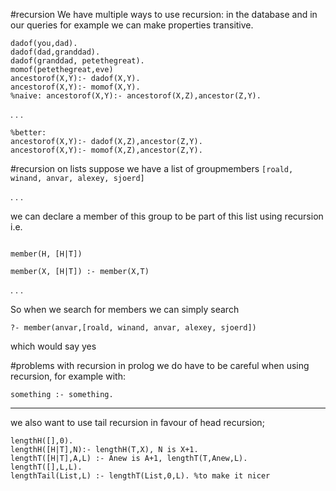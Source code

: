 #recursion
We have multiple ways to use recursion: in the database and in our queries
for example we can make properties transitive.
```
dadof(you,dad).
dadof(dad,granddad).
dadof(granddad, petethegreat).
momof(petethegreat,eve)
ancestorof(X,Y):- dadof(X,Y).
ancestorof(X,Y):- momof(X,Y).
%naive: ancestorof(X,Y):- ancestorof(X,Z),ancestor(Z,Y).
```
. . .
```
%better:
ancestorof(X,Y):- dadof(X,Z),ancestor(Z,Y).
ancestorof(X,Y):- momof(X,Z),ancestor(Z,Y).
```

#recursion on lists
suppose we have a list of groupmembers
`[roald, winand, anvar, alexey, sjoerd]`

. . .

we can declare a member of this group to be part of this list using recursion i.e.
```

member(H, [H|T])

member(X, [H|T]) :- member(X,T) 
```
. . .

So when we search for members we can simply search

`?- member(anvar,[roald, winand, anvar, alexey, sjoerd])`

which would say yes

#problems with recursion
in prolog we do have to be careful when using recursion, for example with:

```
something :- something.
```

---

we also want to use tail recursion in favour of head recursion;
```
lengthH([],0).
lengthH([H|T],N):- lengthH(T,X), N is X+1.
lengthT([H|T],A,L) :- Anew is A+1, lengthT(T,Anew,L).
lengthT([],L,L).
lengthTail(List,L) :- lengthT(List,0,L). %to make it nicer
```


